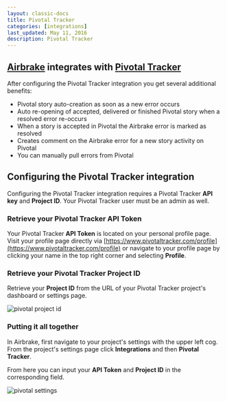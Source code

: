 ```yaml
---
layout: classic-docs
title: Pivotal Tracker
categories: [integrations]
last_updated: May 11, 2016
description: Pivotal Tracker
---
```


## [Airbrake](http://airbrake.io) integrates with [Pivotal Tracker](http://pivotaltracker.com)

After configuring the Pivotal Tracker integration you get several additional benefits:

-  Pivotal story auto-creation as soon as a new error occurs
-  Auto re-opening of accepted, delivered or finished Pivotal story when a resolved error re-occurs
-  When a story is accepted in Pivotal the Airbrake error is marked as resolved
-  Creates comment on the Airbrake error for a new story activity on Pivotal
-  You can manually pull errors from Pivotal

## Configuring the Pivotal Tracker integration

Configuring the Pivotal Tracker integration requires a Pivotal Tracker **API key** and **Project ID**.
Your Pivotal Tracker user must be an admin as well.

### Retrieve your Pivotal Tracker **API Token**

Your Pivotal Tracker **API Token** is located on your personal profile page.
Visit your profile page directly via
[https://www.pivotaltracker.com/profile](https://www.pivotaltracker.com/profile)
or navigate to your profile page by clicking your name in the top right corner
and selecting **Profile**.

### Retrieve your Pivotal Tracker **Project ID**

Retrieve your **Project ID** from the URL of your Pivotal Tracker project's
dashboard or settings page.

![pivotal project id](/docs/assets/img/docs/integrations/pivotal_project_id.png)

### Putting it all together
In Airbrake, first navigate to your project's settings with the upper left cog.
From the project's settings page click **Integrations** and then **Pivotal
Tracker**.

From here you can input your **API Token** and **Project ID** in the corresponding field.

![pivotal settings](/docs/assets/img/docs/integrations/pivotal_settings.png)
